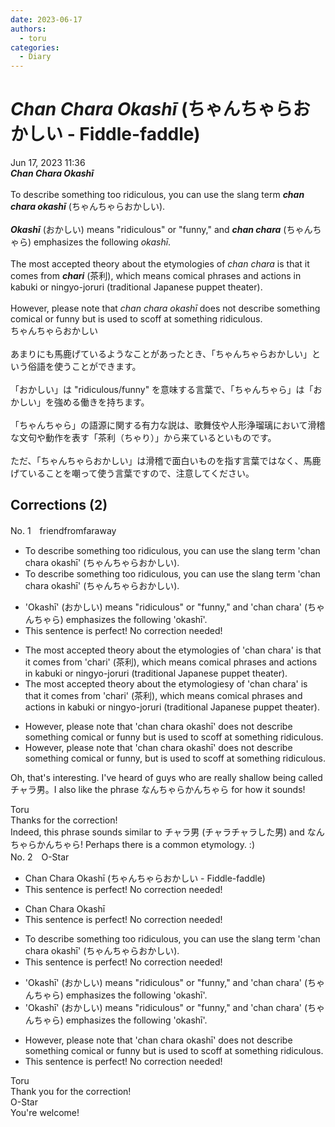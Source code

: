 ```yaml
---
date: 2023-06-17
authors:
  - toru
categories:
  - Diary
---
```


<h1 id="subject_show"><strong><em>Chan Chara Okashī</strong></em> (ちゃんちゃらおかしい - Fiddle-faddle)</h1>
<div class="date">Jun 17, 2023 11:36</div>
<div id="post"><div id="body_show_ori">
<strong><em>Chan Chara Okashī</strong></em><br/><br/>To describe something too ridiculous, you can use the slang term <strong><em>chan chara okashī</em></strong> (ちゃんちゃらおかしい).<br/><br/><strong><em>Okashī</em></strong> (おかしい) means "ridiculous" or "funny," and <strong><em>chan chara</em></strong> (ちゃんちゃら) emphasizes the following <em>okashī</em>.<br/><br/>The most accepted theory about the etymologies of <em>chan chara</em> is that it comes from <strong><em>chari</em></strong> (茶利), which means comical phrases and actions in kabuki or ningyo-joruri (traditional Japanese puppet theater).<br/><br/>However, please note that <em>chan chara okashī</em> does not describe something comical or funny but is used to scoff at something ridiculous.
</div></div>

<!-- more -->

<div id="post_ja"><div id="body_show_mo">
ちゃんちゃらおかしい<br/><br/>あまりにも馬鹿げているようなことがあったとき、「ちゃんちゃらおかしい」という俗語を使うことができます。<br/><br/>「おかしい」は "ridiculous/funny" を意味する言葉で、「ちゃんちゃら」は「おかしい」を強める働きを持ちます。<br/><br/>「ちゃんちゃら」の語源に関する有力な説は、歌舞伎や人形浄瑠璃において滑稽な文句や動作を表す「茶利（ちゃり）」から来ているといものです。<br/><br/>ただ、「ちゃんちゃらおかしい」は滑稽で面白いものを指す言葉ではなく、馬鹿げていることを嘲って使う言葉ですので、注意してください。
</div></div>

## Corrections (2)
<div id="block"><div class="first_name"> No. 1　<span class="just_name">friendfromfaraway</span></div><div id="block2">
<ul class="correction_field">
<li class="incorrect">To describe something too ridiculous, you can use the slang term 'chan chara okashī' (ちゃんちゃらおかしい).</li>
<li class="corrected correct">
To describe something too ridiculous, you can use the slang term 'chan chara okashī' (ちゃんちゃらおかしい).
</li>
</ul>
<ul class="correction_field">
<li class="incorrect">'Okashī' (おかしい) means "ridiculous" or "funny," and 'chan chara' (ちゃんちゃら) emphasizes the following 'okashī'.</li>
<li class="corrected perfect">This sentence is perfect! No correction needed!</li>
</ul>
<ul class="correction_field">
<li class="incorrect">The most accepted theory about the etymologies of 'chan chara' is that it comes from 'chari' (茶利), which means comical phrases and actions in kabuki or ningyo-joruri (traditional Japanese puppet theater).</li>
<li class="corrected correct">
The most accepted theory about the etymolog<span class="f_gray"><span class="sline">ies</span></span><span class="f_red">y</span> of 'chan chara' is that it comes from 'chari' (茶利), which means comical phrases and actions in kabuki or ningyo-joruri (traditional Japanese puppet theater).
</li>
</ul>
<ul class="correction_field">
<li class="incorrect">However, please note that 'chan chara okashī' does not describe something comical or funny but is used to scoff at something ridiculous.</li>
<li class="corrected correct">
However, please note that 'chan chara okashī' does not describe something comical or funny<span class="f_red">,</span> but is used to scoff at something ridiculous.
</li>
</ul>
<p class="comment_small">
 Oh, that's interesting. I've heard of guys who are really shallow being called チャラ男。I also like the phrase なんちゃらかんちゃら for how it sounds!
</p>

</div><div class="name"><span class="just_name">Toru</span><br>
Thanks for the correction!<br/>Indeed, this phrase sounds similar to チャラ男 (チャラチャラした男) and なんちゃらかんちゃら! Perhaps there is a common etymology. :)
</div>
</div>
<div id="block"><div class="first_name"> No. 2　<span class="just_name">O-Star</span></div><div id="block2">
<ul class="correction_field">
<li class="incorrect">Chan Chara Okashī (ちゃんちゃらおかしい - Fiddle-faddle)</li>
<li class="corrected perfect">This sentence is perfect! No correction needed!</li>
</ul>
<ul class="correction_field">
<li class="incorrect">Chan Chara Okashī</li>
<li class="corrected perfect">This sentence is perfect! No correction needed!</li>
</ul>
<ul class="correction_field">
<li class="incorrect">To describe something too ridiculous, you can use the slang term 'chan chara okashī' (ちゃんちゃらおかしい).</li>
<li class="corrected perfect">This sentence is perfect! No correction needed!</li>
</ul>
<ul class="correction_field">
<li class="incorrect">'Okashī' (おかしい) means "ridiculous" or "funny," and 'chan chara' (ちゃんちゃら) emphasizes the following 'okashī'.</li>
<li class="corrected correct">
'Okashī' (おかしい) means "ridiculous" or "funny," and 'chan chara' (ちゃんちゃら) emphasizes <span class="sline"><span class="f_red">the following</span></span> 'okashī'.
</li>
</ul>
<ul class="correction_field">
<li class="incorrect">However, please note that 'chan chara okashī' does not describe something comical or funny but is used to scoff at something ridiculous.</li>
<li class="corrected perfect">This sentence is perfect! No correction needed!</li>
</ul>
</div><div class="name"><span class="just_name">Toru</span><br>
Thank you for the correction!
</div>
<div class="name"><span class="just_name">O-Star</span><br>
You're welcome!
</div>
</div>
